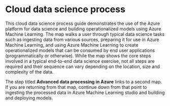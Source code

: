 <properties 
	pageTitle="Cloud Data Science Process | Azure" 
	description="Use this guide to understand the steps for using Azure for data science and machine learning in the cloud." 
	services="machine-learning" 
	solutions="" 
	documentationCenter="" 
	authors="sidneyh;sachouks" 
	videoId="" 
	scriptId="" 
	manager="jhubbard" />

<tags 
	ms.service="machine-learning" 
	ms.devlang="na" 
	ms.topic="article" 
	ms.tgt_pltfrm="na" 
	ms.workload="required" 
	ms.date="02/18/2015" 
	ms.author="sidneyh" />

# Cloud data science process

This cloud data science process guide demonstrates the use of the Azure platform for data science and building operationalized models using Azure Machine Learning. The map walks a user through typical data science tasks such as ingesting data from various sources, preparing it for use in Azure Machine Learning, and using Azure Machine Learning to create operationalized models that can be consumed by end user applications (programmatically or otherwise). While the map shows the core steps involved in a typical end-to-end data science exercise, not all steps are required and their sequence can vary depending on the location, size and complexity of the data.

The step titled **Advanced data processing in Azure** links to a second map. If you are returning from that map, continue down from that point to ingesting the processed data in Azure Machine Learning studio and building and deploying models.

<object type="image/svg+xml" data="https://sidneyhcontent.blob.core.windows.net/documentation/machine-learning-how-to-create-ml-service.svg" width="100%" height="100%">
</object>
